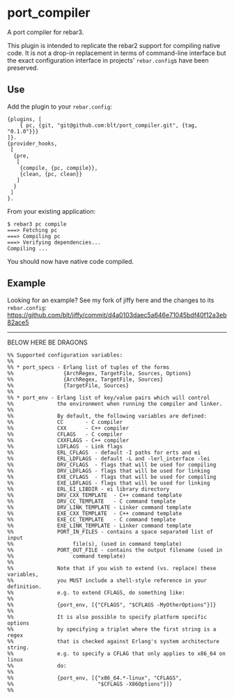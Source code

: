 port_compiler
=====

A port compiler for rebar3.

This plugin is intended to replicate the rebar2 support for compiling native
code. It is not a drop-in replacement in terms of command-line interface but the
exact configuration interface in projects' `rebar.config`s have been preserved.

Use
---

Add the plugin to your `rebar.config`:

    {plugins, [
        { pc, {git, "git@github.com:blt/port_compiler.git", {tag, "0.1.0"}}}
    ]}.
    {provider_hooks,
     [
      {pre,
       [
        {compile, {pc, compile}},
        {clean, {pc, clean}}
       ]
      }
     ]
    }.


From your existing application:


    $ rebar3 pc compile
    ===> Fetching pc
    ===> Compiling pc
    ===> Verifying dependencies...
    Compiling ...

You should now have native code compiled.

Example
---

Looking for an example? See my fork of jiffy here and the changes to its
`rebar.config`: https://github.com/blt/jiffy/commit/d4a0103daec5a646e71045bdf40f12a3eb82ace5

- - -

BELOW HERE BE DRAGONS

```
%% Supported configuration variables:
%%
%% * port_specs - Erlang list of tuples of the forms
%%                {ArchRegex, TargetFile, Sources, Options}
%%                {ArchRegex, TargetFile, Sources}
%%                {TargetFile, Sources}
%%
%% * port_env - Erlang list of key/value pairs which will control
%%              the environment when running the compiler and linker.
%%
%%              By default, the following variables are defined:
%%              CC       - C compiler
%%              CXX      - C++ compiler
%%              CFLAGS   - C compiler
%%              CXXFLAGS - C++ compiler
%%              LDFLAGS  - Link flags
%%              ERL_CFLAGS  - default -I paths for erts and ei
%%              ERL_LDFLAGS - default -L and -lerl_interface -lei
%%              DRV_CFLAGS  - flags that will be used for compiling
%%              DRV_LDFLAGS - flags that will be used for linking
%%              EXE_CFLAGS  - flags that will be used for compiling
%%              EXE_LDFLAGS - flags that will be used for linking
%%              ERL_EI_LIBDIR - ei library directory
%%              DRV_CXX_TEMPLATE  - C++ command template
%%              DRV_CC_TEMPLATE   - C command template
%%              DRV_LINK_TEMPLATE - Linker command template
%%              EXE_CXX_TEMPLATE  - C++ command template
%%              EXE_CC_TEMPLATE   - C command template
%%              EXE_LINK_TEMPLATE - Linker command template
%%              PORT_IN_FILES - contains a space separated list of input
%%                   file(s), (used in command template)
%%              PORT_OUT_FILE - contains the output filename (used in
%%                   command template)
%%
%%              Note that if you wish to extend (vs. replace) these variables,
%%              you MUST include a shell-style reference in your definition.
%%              e.g. to extend CFLAGS, do something like:
%%
%%              {port_env, [{"CFLAGS", "$CFLAGS -MyOtherOptions"}]}
%%
%%              It is also possible to specify platform specific options
%%              by specifying a triplet where the first string is a regex
%%              that is checked against Erlang's system architecture string.
%%              e.g. to specify a CFLAG that only applies to x86_64 on linux
%%              do:
%%
%%              {port_env, [{"x86_64.*-linux", "CFLAGS",
%%                           "$CFLAGS -X86Options"}]}
%%
```
